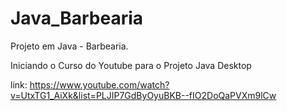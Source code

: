 # Java_Barbearia
Projeto em Java - Barbearia.

Iniciando o Curso do Youtube para o Projeto Java Desktop

link: https://www.youtube.com/watch?v=UtxTG1_AiXk&list=PLJIP7GdByOyuBKB--fIO2DoQaPVXm9lCw
